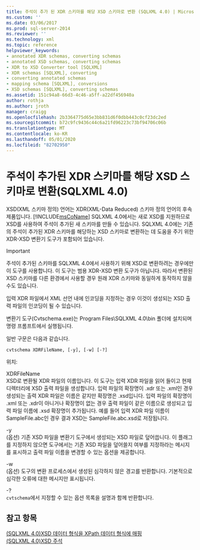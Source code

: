 ```yaml
---
title: 주석이 추가 된 XDR 스키마를 해당 XSD 스키마로 변환 (SQLXML 4.0) | Microsoft Docs
ms.custom: ''
ms.date: 03/06/2017
ms.prod: sql-server-2014
ms.reviewer: ''
ms.technology: xml
ms.topic: reference
helpviewer_keywords:
- annotated XDR schemas, converting schemas
- annotated XSD schemas, converting schemas
- XDR to XSD Converter tool [SQLXML]
- XDR schemas [SQLXML], converting
- converting annotated schemas
- mapping schema [SQLXML], conversions
- XSD schemas [SQLXML], converting schemas
ms.assetid: 151c94a8-66d3-4c46-a5ff-a22df456940a
author: rothja
ms.author: jroth
manager: craigg
ms.openlocfilehash: 2b3364775d65e3bb831d6f0dbb443c0cf23dc2ed
ms.sourcegitcommit: b72c9fc9436c44c6a21fd96223c73bf94706c06b
ms.translationtype: MT
ms.contentlocale: ko-KR
ms.lasthandoff: 05/01/2020
ms.locfileid: "82702950"
---
```

# <a name="converting-annotated-xdr-schemas-to-equivalent-xsd-schemas-sqlxml-40"></a>주석이 추가된 XDR 스키마를 해당 XSD 스키마로 변환(SQLXML 4.0)
  XSD(XML 스키마 정의) 언어는 XDR(XML-Data Reduced) 스키마 정의 언어의 후속 제품입니다. [!INCLUDE[msCoName](../../../includes/msconame-md.md)] SQLXML 4.0에서는 새로 XSD를 지원하므로 XSD를 사용하여 주석이 추가된 새 스키마를 만들 수 있습니다. SQLXML 4.0에는 기존의 주석이 추가된 XDR 스키마를 해당하는 XSD 스키마로 변환하는 데 도움을 주기 위한 XDR-XSD 변환기 도구가 포함되어 있습니다.  
  
> [!IMPORTANT]  
>  주석이 추가된 스키마를 SQLXML 4.0에서 사용하기 위해 XSD로 변환하려는 경우에만 이 도구를 사용합니다. 이 도구는 범용 XDR-XSD 변환 도구가 아닙니다. 따라서 변환된 XSD 스키마를 다른 환경에서 사용할 경우 원래 XDR 스키마와 동일하게 동작하지 않을 수도 있습니다.  
  
 입력 XDR 파일에서 XML 선언 내에 인코딩을 지정하는 경우 이것이 생성되는 XSD 출력 파일의 인코딩이 될 수 있습니다.  
  
 변환기 도구(Cvtschema.exe)는 Program Files\SQLXML 4.0\bin 폴더에 설치되며 명령 프롬프트에서 실행됩니다.  
  
 일반 구문은 다음과 같습니다.  
  
```  
cvtschema XDRFileName, [-y], [-w] [-?]  
```  
  
 위치:  
  
 XDRFileName  
 XSD로 변환될 XDR 파일의 이름입니다. 이 도구는 입력 XDR 파일을 읽어 들이고 현재 디렉터리에 XSD 출력 파일을 생성합니다. 입력 파일의 확장명이 .xdr 또는 .xml인 경우 생성되는 출력 XDR 파일은 이름은 같지만 확장명은 .xsd입니다. 입력 파일의 확장명이 .xml 또는 .xdr이 아니거나 확장명이 없는 경우 출력 파일이 같은 이름으로 생성되고 입력 파일 이름에 .xsd 확장명이 추가됩니다. 예를 들어 입력 XDR 파일 이름이 SampleFile.abc인 경우 결과 XSD는 SampleFile.abc.xsd로 저장됩니다.  
  
 -y  
 (옵션) 기존 XSD 파일을 변환기 도구에서 생성되는 XSD 파일로 덮어씁니다. 이 플래그를 지정하지 않으면 도구에서는 기존 XSD 파일을 덮어쓸지 여부를 지정하라는 메시지를 표시하고 출력 파일 이름을 변경할 수 있는 옵션을 제공합니다.  
  
 -w  
 (옵션) 도구의 변환 프로세스에서 생성된 심각하지 않은 경고를 반환합니다. 기본적으로 심각한 오류에 대한 메시지만 표시됩니다.  
  
 -?  
 `cvtschema`에서 지정할 수 있는 옵션 목록을 설명과 함께 반환합니다.  
  
## <a name="see-also"></a>참고 항목  
 [&#40;SQLXML 4.0&#41;XSD 데이터 형식을 XPath 데이터 형식에 매핑](../../sqlxml-annotated-xsd-schemas-xpath-queries/xpath-data-types-sqlxml-4-0.md)   
 [&#40;SQLXML 4.0&#41;XSD 주석](../../sqlxml-annotated-xsd-schemas-using/xsd-annotations-sqlxml-4-0.md)  
  
  
